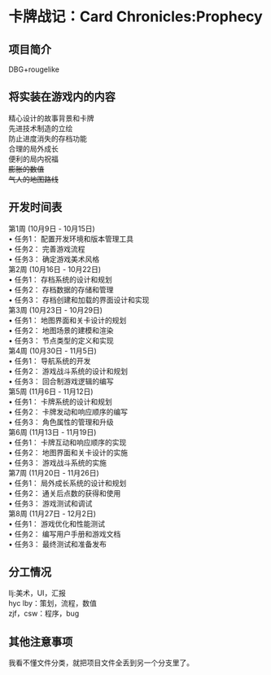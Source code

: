 # 卡牌战记：Card Chronicles:Prophecy

## 项目简介

DBG+rougelike  

## 将实装在游戏内的内容

 精心设计的故事背景和卡牌  
 先进技术制造的立绘  
 防止进度消失的存档功能  
 合理的局外成长  
 便利的局内祝福  
 ~~膨胀的数值~~  
 ~~气人的地图路线~~  

## 开发时间表  

第1周 (10月9日 - 10月15日)  
• 任务1： 配置开发环境和版本管理工具  
• 任务2： 完善游戏流程  
• 任务3： 确定游戏美术风格  
第2周 (10月16日 - 10月22日)  
• 任务1： 存档系统的设计和规划  
• 任务2： 存档数据的存储和管理  
• 任务3： 存档创建和加载的界面设计和实现  
第3周 (10月23日 - 10月29日)  
• 任务1： 地图界面和关卡设计的规划  
• 任务2： 地图场景的建模和渲染  
• 任务3： 节点类型的定义和实现  
第4周 (10月30日 - 11月5日)  
• 任务1： 导航系统的开发  
• 任务2： 游戏战斗系统的设计和规划  
• 任务3： 回合制游戏逻辑的编写  
第5周 (11月6日 - 11月12日)  
• 任务1： 卡牌系统的设计和规划  
• 任务2： 卡牌发动和响应顺序的编写  
• 任务3： 角色属性的管理和升级  
第6周 (11月13日 - 11月19日)  
• 任务1： 卡牌互动和响应顺序的实现  
• 任务2： 地图界面和关卡设计的实施  
• 任务3： 游戏战斗系统的实施  
第7周 (11月20日 - 11月26日)  
• 任务1： 局外成长系统的设计和规划  
• 任务2： 通关后点数的获得和使用  
• 任务3： 游戏测试和调试  
第8周 (11月27日 - 12月2日)  
• 任务1： 游戏优化和性能测试  
• 任务2： 编写用户手册和游戏文档  
• 任务3： 最终测试和准备发布  

## 分工情况  

 llj:美术，UI，汇报  
 hyc lby：策划，流程，数值  
 zjf，csw：程序，bug  

## 其他注意事项  

我看不懂文件分类，就把项目文件全丢到另一个分支里了。  
